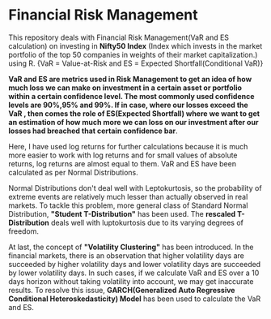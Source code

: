 # Financial Risk Management
This repository deals with Financial Risk Management(VaR and ES calculation) on investing in **Nifty50 Index** (Index which invests in the market portfolio of the top 50 companies in weights of their market capitalization.) using R. {VaR = Value-at-Risk and ES = Expected Shortfall(Conditional VaR)}

**VaR and ES are metrics used in Risk Management to get an idea of how much loss we can make on investment in a certain asset or portfolio within a certain confidence level. The most commonly used confidence levels are 90%,95% and 99%. If in case, where our losses exceed the VaR , then comes the role of ES(Expected Shortfall) where we want to get an estimation of how much more we can loss on our investment after our losses had breached that certain confidence bar**.

Here, I have used log returns for further calculations because it is much more easier to work with log returns and for small values of absolute returns, log returns are almost equal to them. VaR and ES have been calculated as per Normal Distributions. 

Normal Distributions don't deal well with Leptokurtosis, so the probability of extreme events are relatively much lesser than actually observed in real markets. To tackle this problem, more general class of Standard Normal Distribution, **"Student T-Distribution"** has been used. The **rescaled T-Distribution** deals well with luptokurtosis due to its varying degrees of freedom. 

At last, the concept of **"Volatility Clustering"** has been introduced. In the financial markets, there is an observation that higher volatility days are succeeded by higher volatility days and lower volatility days are succeeded by lower volatility days. In such cases, if we calculate VaR and ES over a 10 days horizon without taking volatility into account, we may get inaccurate results. To resolve this issue, **GARCH(Generalized Auto Regressive Conditional Heteroskedasticity) Model** has been used to calculate the VaR and ES.
